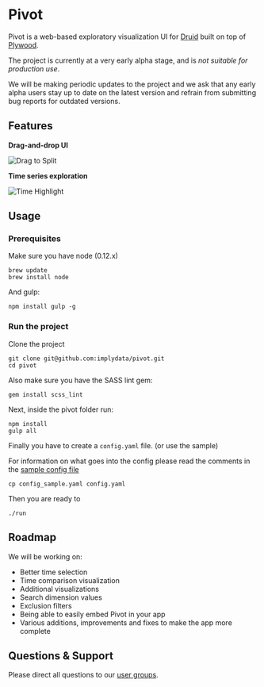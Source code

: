 # Pivot

Pivot is a web-based exploratory visualization UI for [Druid](https://github.com/druid-io/druid) built on top of 
[Plywood](https://github.com/implydata/plywood). 

The project is currently at a very early alpha stage, and is _not suitable for production use_. 

We will be making periodic updates to the project and we ask that any early alpha users stay up to date on the
latest version and refrain from submitting bug reports for outdated versions. 

## Features

**Drag-and-drop UI**

![Drag to Split](https://github.com/implydata/pivot/raw/master/assets/images/drag-to-split.gif)

**Time series exploration**

![Time Highlight](https://github.com/implydata/pivot/raw/master/assets/images/time-highlight.gif)

## Usage

### Prerequisites

Make sure you have node (0.12.x)

```
brew update
brew install node
```

And gulp:

```
npm install gulp -g
```


### Run the project

Clone the project

```
git clone git@github.com:implydata/pivot.git
cd pivot
```

Also make sure you have the SASS lint gem:

```
gem install scss_lint
```

Next, inside the pivot folder run:

```
npm install
gulp all
```

Finally you have to create a `config.yaml` file. (or use the sample)

For information on what goes into the config please read the comments in the [sample config file](/config_sample.yaml)

```
cp config_sample.yaml config.yaml
```

Then you are ready to

```
./run
```


## Roadmap

We will be working on:
- Better time selection
- Time comparison visualization
- Additional visualizations
- Search dimension values
- Exclusion filters
- Being able to easily embed Pivot in your app
- Various additions, improvements and fixes to make the app more complete

## Questions & Support

Please direct all questions to our [user groups](https://groups.google.com/forum/#!forum/imply-user-group).
